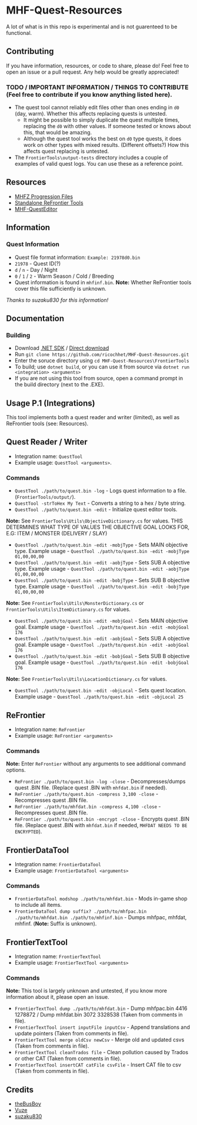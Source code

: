 # MHF-Quest-Resources
A lot of what is in this repo is experimental and is not guarenteed to be functional.

## Contributing 
If you have information, resources, or code to share, please do! Feel free to open an issue or a pull request. Any help would be greatly appreciated!

### TODO / IMPORTANT INFORMATION / THINGS TO CONTRIBUTE (Feel free to contribute if you know anything listed here).
- The quest tool cannot reliably edit files other than ones ending in `d0` (day, warm). Whether this affects replacing quests is untested.
    - It might be possible to simply duplicate the quest multiple times, replacing the `d0` with other values. If someone tested or knows about this, that would be amazing.
    - Although the quest tool works the best on `d0` type quests, it does work on other types with mixed results. (Different offsets?) How this affects quest replacing is untested.
- The `FrontierTools\output-tests` directory includes a couple of examples of valid quest logs. You can use these as a reference point.

## Resources
- [MHFZ Progression Files](https://archive.org/details/mhfz_progression)
- [Standalone ReFrontier Tools](https://github.com/mhvuze/ReFrontier)
- [MHF-QuestEditor](https://github.com/Yuvi-App/MHF-QuestEditor)

## Information

### Quest Information
- Quest file format information: `Example: 21978d0.bin`
- `21978` - Quest ID(?)
- `d` / `n` - Day / Night
- `0` / `1` / `2` - Warm Season / Cold / Breeding
- Quest information is found in `mhfinf.bin`. **Note:** Whether ReFrontier tools cover this file sufficiently is unknown.

*Thanks to suzaku830 for this information!*

## Documentation
### Building

- Download [.NET SDK](https://dotnet.microsoft.com/download) / [Direct download](https://dotnet.microsoft.com/download/dotnet/thank-you/sdk-5.0.301-windows-x64-installer)
- Run `git clone https://github.com/ricochhet/MHF-Quest-Resources.git`
- Enter the soruce directory using `cd MHF-Quest-Resources\FrontierTools`
- To build; use `dotnet build`, or you can use it from source via `dotnet run <integration> <arguments>`
- If you are not using this tool from source, open a command prompt in the build directory (next to the .EXE).

## Usage P.1 (Integrations)
This tool implements both a quest reader and writer (limited), as well as ReFrontier tools (see: Resources).

## Quest Reader / Writer
- Integration name: `QuestTool`
- Example usage: `QuestTool <arguments>`.

### Commands
- `QuestTool ./path/to/quest.bin -log` - Logs quest information to a file. (`FrontierTools/output/`).
- `QuestTool -strToHex My Text` - Converts a string to a hex / byte string. 
- `QuestTool ./path/to/quest.bin -edit` - Initialize quest editor tools.

**Note:** See `FrontierTools\Utils\ObjectiveDictionary.cs` for values. THIS DETERMINES WHAT TYPE OF VALUES THE OBJECTIVE GOAL LOOKS FOR, E.G: ITEM / MONSTER (DELIVERY / SLAY)
- `QuestTool ./path/to/quest.bin -edit -mobjType` - Sets MAIN objective type. Example usage - `QuestTool ./path/to/quest.bin -edit -mobjType 01,00,00,00`
- `QuestTool ./path/to/quest.bin -edit -aobjType` - Sets SUB A objective type. Example usage - `QuestTool ./path/to/quest.bin -edit -aobjType 01,00,00,00`
- `QuestTool ./path/to/quest.bin -edit -bobjType` - Sets SUB B objective type. Example usage - `QuestTool ./path/to/quest.bin -edit -bobjType 01,00,00,00`

**Note:** See `FrontierTools\Utils\MonsterDictionary.cs` or `FrontierTools\Utils\ItemDictionary.cs` for values.
- `QuestTool ./path/to/quest.bin -edit -mobjGoal` - Sets MAIN objective goal. Example usage - `QuestTool ./path/to/quest.bin -edit -mobjGoal 176`
- `QuestTool ./path/to/quest.bin -edit -aobjGoal` - Sets SUB A objective goal. Example usage - `QuestTool ./path/to/quest.bin -edit -aobjGoal 176`
- `QuestTool ./path/to/quest.bin -edit -bobjGoal` - Sets SUB B objective goal. Example usage - `QuestTool ./path/to/quest.bin -edit -bobjGoal 176`

**Note:** See `FrontierTools\Utils\LocationDictionary.cs` for values.
- `QuestTool ./path/to/quest.bin -edit -objLocal` - Sets quest location. Example usage - `QuestTool ./path/to/quest.bin -edit -objLocal 25`

## ReFrontier 
- Integration name: `ReFrontier`
- Example usage: `ReFrontier <arguments>`

### Commands
**Note:** Enter `ReFrontier` without any arguments to see additional command options.
- `ReFrontier ./path/to/quest.bin -log -close` - Decompresses/dumps quest .BIN file. (Replace quest .BIN with `mhfdat.bin` if needed).
- `ReFrontier ./path/to/quest.bin -compress 3,100 -close` - Recompresses quest .BIN file.
- `ReFrontier ./path/to/mhfdat.bin -compress 4,100 -close` - Recompresses quest .BIN file.
- `ReFrontier ./path/to/quest.bin -encrypt -close` - Encrypts quest .BIN file. (Replace quest .BIN with `mhfdat.bin` if needed, `MHFDAT NEEDS TO BE ENCRYPTED`).

## FrontierDataTool
- Integration name: `FrontierDataTool`
- Example usage: `FrontierDataTool <arguments>`

### Commands
- `FrontierDataTool modshop ./path/to/mhfdat.bin` - Mods in-game shop to include all items.
- `FrontierDataTool dump suffix? ./path/to/mhfpac.bin ./path/to/mhfdat.bin ./path/to/mhfinf.bin` - Dumps mhfpac, mhfdat, mhfinf. (**Note:** Suffix is unknown).

## FrontierTextTool
- Integration name: `FrontierTextTool`
- Example usage: `FrontierTextTool <arguments>`

### Commands
**Note:** This tool is largely unknown and untested, if you know more information about it, please open an issue.
- `FrontierTextTool dump ./path/to/mhfdat.bin` - Dump mhfpac.bin 4416 1278872 / Dump mhfdat.bin 3072 3328538 (Taken from comments in file).
- `FrontierTextTool insert inputFile inputCsv` - Append translations and update pointers (Taken from comments in file).
- `FrontierTextTool merge oldCsv newCsv` - Merge old and updated csvs (Taken from comments in file).
- `FrontierTextTool cleanTrados file` - Clean pollution caused by Trados or other CAT (Taken from comments in file).
- `FrontierTextTool insertCAT catFile csvFile` - Insert CAT file to csv (Taken from comments in file).

## Credits
- [theBusBoy](https://github.com/theBusBoy)
- [Vuze](https://github.com/mhvuze)
- [suzaku830](https://github.com/suzaku830)